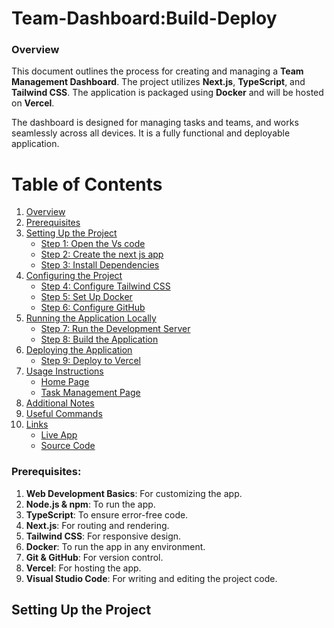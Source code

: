 # Team-Dashboard:Build-Deploy
### Overview
This document outlines the process for creating and managing a **Team Management Dashboard**. The project utilizes **Next.js**, **TypeScript**, and **Tailwind CSS**. The application is packaged using **Docker** and will be hosted on **Vercel**.

The dashboard is designed for managing tasks and teams, and works seamlessly across all devices. It is a fully functional and deployable application.


# Table of Contents

1. [Overview](#overview)
2. [Prerequisites](#prerequisites)
3. [Setting Up the Project](#setting-up-the-project)
   - [Step 1: Open the Vs code](#step-1-install-development-tools)
   - [Step 2: Create the next js app](#step-2-clone-the-repository)
   - [Step 3: Install Dependencies](#step-3-install-dependencies)
4. [Configuring the Project](#configuring-the-project)
   - [Step 4: Configure Tailwind CSS](#step-4-configure-tailwind-css)
   - [Step 5: Set Up Docker](#step-5-set-up-docker)
   - [Step 6: Configure GitHub](#step-6-configure-github)
5. [Running the Application Locally](#running-the-application-locally)
   - [Step 7: Run the Development Server](#step-7-run-the-development-server)
   - [Step 8: Build the Application](#step-8-build-the-application)
6. [Deploying the Application](#deploying-the-application)
   - [Step 9: Deploy to Vercel](#step-9-deploy-to-vercel)
7. [Usage Instructions](#usage-instructions)
   - [Home Page](#home-page)
   - [Task Management Page](#task-management-page)
8. [Additional Notes](#additional-notes)
9. [Useful Commands](#useful-commands)
10. [Links](#links)
    - [Live App](#live-app)
    - [Source Code](#source-code)
   
### Prerequisites:
1. **Web Development Basics**: For customizing the app.
2. **Node.js & npm**: To run the app.
3. **TypeScript**: To ensure error-free code.
4. **Next.js**: For routing and rendering.
5. **Tailwind CSS**: For responsive design.
6. **Docker**: To run the app in any environment.
7. **Git & GitHub**: For version control.
8. **Vercel**: For hosting the app.
9. **Visual Studio Code**: For writing and editing the project code.

## Setting Up the Project


    



